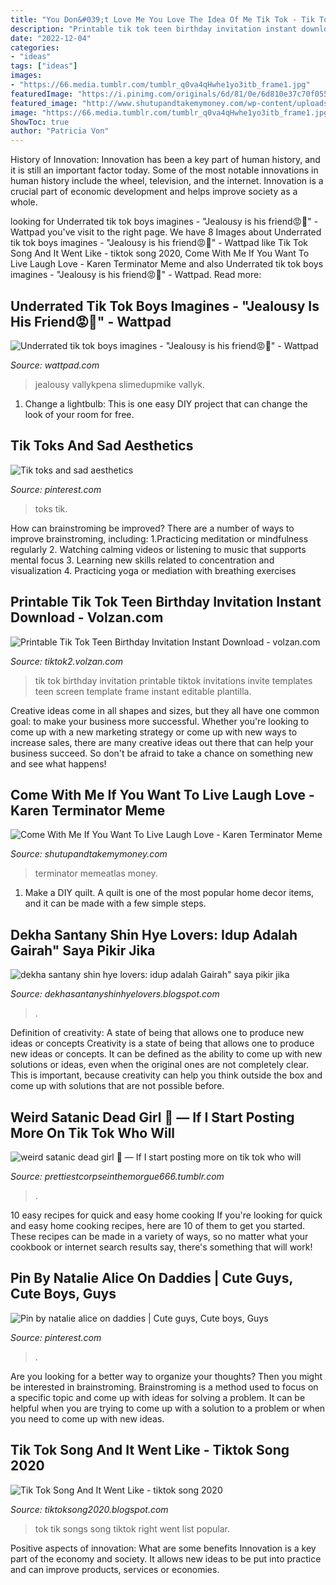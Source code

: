```yaml
---
title: "You Don&#039;t Love Me You Love The Idea Of Me Tik Tok - Tik Tok Birthday Invitation Printable Tiktok Invitations Invite Templates Teen Screen Template Frame Instant Editable Plantilla"
description: "Printable tik tok teen birthday invitation instant download"
date: "2022-12-04"
categories:
- "ideas"
tags: ["ideas"]
images:
- "https://66.media.tumblr.com/tumblr_q0va4qHwhe1yo3itb_frame1.jpg"
featuredImage: "https://i.pinimg.com/originals/6d/81/0e/6d810e37c70f055a9190dfcfd04459bd.jpg"
featured_image: "http://www.shutupandtakemymoney.com/wp-content/uploads/2020/05/come-with-me-if-you-want-to-live-laugh-love-karen-terminator-meme.jpg"
image: "https://66.media.tumblr.com/tumblr_q0va4qHwhe1yo3itb_frame1.jpg"
ShowToc: true
author: "Patricia Von"
---
```



History of Innovation:
Innovation has been a key part of human history, and it is still an important factor today. Some of the most notable innovations in human history include the wheel, television, and the internet. Innovation is a crucial part of economic development and helps improve society as a whole.

	

		
looking for Underrated tik tok boys imagines - &quot;Jealousy is his friend😡🥺&quot; - Wattpad you've visit to the right page. We have 8 Images about Underrated tik tok boys imagines - &quot;Jealousy is his friend😡🥺&quot; - Wattpad like Tik Tok Song And It Went Like - tiktok song 2020, Come With Me If You Want To Live Laugh Love - Karen Terminator Meme and also Underrated tik tok boys imagines - &quot;Jealousy is his friend😡🥺&quot; - Wattpad. Read more:
		
    
## Underrated Tik Tok Boys Imagines - &quot;Jealousy Is His Friend😡🥺&quot; - Wattpad

<img loading=lazy src="https://d.wattpad.com/story_parts/894486349/images/161392638888436499145365110.jpg" onerror="this.onerror=null;this.src='https://tse4.mm.bing.net/th?id=OIP.4u8GvlosRhjQvBarlNS9_wHaI2&amp;pid=15.1';" alt="Underrated tik tok boys imagines - &quot;Jealousy is his friend😡🥺&quot; - Wattpad">

_Source: wattpad.com_

>jealousy vallykpena slimedupmike vallyk. 

	

1. Change a lightbulb: This is one easy DIY project that can change the look of your room for free.

    
## Tik Toks And Sad Aesthetics

<img loading=lazy src="https://i.pinimg.com/474x/af/16/29/af162987391beb30ee6c6d5b4cdc9947.jpg" onerror="this.onerror=null;this.src='https://tse4.mm.bing.net/th?id=OIP.wkOrkBpErFyw0_dNiE2migAAAA&amp;pid=15.1';" alt="Tik toks and sad aesthetics">

_Source: pinterest.com_

>toks tik. 

	

How can brainstroming be improved?
There are a number of ways to improve brainstroming, including: 
1.Practicing meditation or mindfulness regularly 
2. Watching calming videos or listening to music that supports mental focus 
3. Learning new skills related to concentration and visualization 
4. Practicing yoga or mediation with breathing exercises 

    
## Printable Tik Tok Teen Birthday Invitation Instant Download - Volzan.com

<img loading=lazy src="https://i.pinimg.com/originals/a0/bb/74/a0bb749828e77a66bcb0f67b47a88692.jpg" onerror="this.onerror=null;this.src='https://tse1.mm.bing.net/th?id=OIP.8H5ThkNAHdjleKKAlPzHFwHaHa&amp;pid=15.1';" alt="Printable Tik Tok Teen Birthday Invitation Instant Download - volzan.com">

_Source: tiktok2.volzan.com_

>tik tok birthday invitation printable tiktok invitations invite templates teen screen template frame instant editable plantilla. 

	

Creative ideas come in all shapes and sizes, but they all have one common goal: to make your business more successful. Whether you're looking to come up with a new marketing strategy or come up with new ways to increase sales, there are many creative ideas out there that can help your business succeed. So don't be afraid to take a chance on something new and see what happens!

    
## Come With Me If You Want To Live Laugh Love - Karen Terminator Meme

<img loading=lazy src="http://www.shutupandtakemymoney.com/wp-content/uploads/2020/05/come-with-me-if-you-want-to-live-laugh-love-karen-terminator-meme.jpg" onerror="this.onerror=null;this.src='https://tse4.mm.bing.net/th?id=OIP.JAbHG69TfkrrJUzW7IGfrAHaJB&amp;pid=15.1';" alt="Come With Me If You Want To Live Laugh Love - Karen Terminator Meme">

_Source: shutupandtakemymoney.com_

>terminator memeatlas money. 

	

1. Make a DIY quilt. A quilt is one of the most popular home decor items, and it can be made with a few simple steps.

    
## Dekha Santany Shin Hye Lovers: Idup Adalah Gairah&quot; Saya Pikir Jika

<img loading=lazy src="http://4.bp.blogspot.com/_Y1AC4gPBpks/TPyplul4pBI/AAAAAAAAAFY/VGkM6DrJf9U/s320/yong-hwa.jpg" onerror="this.onerror=null;this.src='https://tse1.mm.bing.net/th?id=OIP.9T8lLtHAOQnaXHpTRvcMDwAAAA&amp;pid=15.1';" alt="dekha santany shin hye lovers: idup adalah Gairah&quot; saya pikir jika">

_Source: dekhasantanyshinhyelovers.blogspot.com_

>. 

	

Definition of creativity: A state of being that allows one to produce new ideas or concepts
Creativity is a state of being that allows one to produce new ideas or concepts. It can be defined as the ability to come up with new solutions or ideas, even when the original ones are not completely clear. This is important, because creativity can help you think outside the box and come up with solutions that are not possible before.

    
## Weird Satanic Dead Girl 👹 — If I Start Posting More On Tik Tok Who Will

<img loading=lazy src="https://66.media.tumblr.com/tumblr_q0va4qHwhe1yo3itb_frame1.jpg" onerror="this.onerror=null;this.src='https://tse3.mm.bing.net/th?id=OIP.UEdXb716lZ6QKEEafiu9zgAAAA&amp;pid=15.1';" alt="weird satanic dead girl 👹 — If I start posting more on tik tok who will">

_Source: prettiestcorpseinthemorgue666.tumblr.com_

>. 

	

10 easy recipes for quick and easy home cooking
If you're looking for quick and easy home cooking recipes, here are 10 of them to get you started. These recipes can be made in a variety of ways, so no matter what your cookbook or internet search results say, there's something that will work!

    
## Pin By Natalie Alice On Daddies | Cute Guys, Cute Boys, Guys

<img loading=lazy src="https://i.pinimg.com/736x/13/5d/4e/135d4e4587a6075b652675782d4d772c.jpg" onerror="this.onerror=null;this.src='https://tse1.mm.bing.net/th?id=OIP.iF96J0iAs1vxeXv2X3QDvwHaHa&amp;pid=15.1';" alt="Pin by natalie alice on daddies | Cute guys, Cute boys, Guys">

_Source: pinterest.com_

>. 

	

Are you looking for a better way to organize your thoughts? Then you might be interested in brainstroming. Brainstroming is a method used to focus on a specific topic and come up with ideas for solving a problem. It can be helpful when you are trying to come up with a solution to a problem or when you need to come up with new ideas.

    
## Tik Tok Song And It Went Like - Tiktok Song 2020

<img loading=lazy src="https://i.pinimg.com/originals/6d/81/0e/6d810e37c70f055a9190dfcfd04459bd.jpg" onerror="this.onerror=null;this.src='https://tse3.mm.bing.net/th?id=OIP.rJoXv_pFxKYO5U-IVWZt5gHaEK&amp;pid=15.1';" alt="Tik Tok Song And It Went Like - tiktok song 2020">

_Source: tiktoksong2020.blogspot.com_

>tok tik songs song tiktok right went list popular. 

	

Positive aspects of innovation: What are some benefits
Innovation is a key part of the economy and society. It allows new ideas to be put into practice and can improve products, services or economies.

